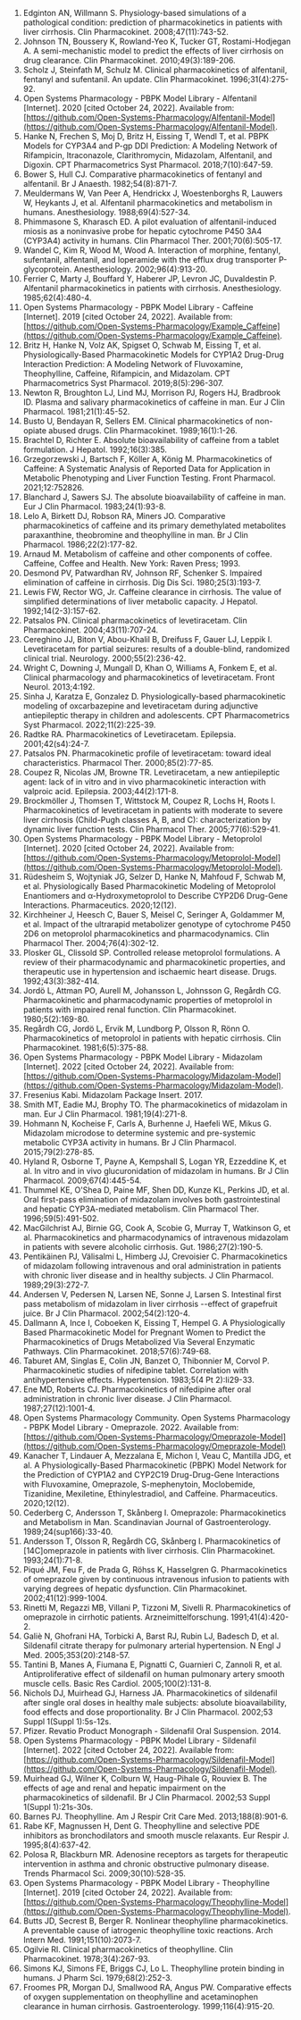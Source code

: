 1.	Edginton AN, Willmann S. Physiology-based simulations of a pathological condition: prediction of pharmacokinetics in patients with liver cirrhosis. Clin Pharmacokinet. 2008;47(11):743-52.
2.	Johnson TN, Boussery K, Rowland-Yeo K, Tucker GT, Rostami-Hodjegan A. A semi-mechanistic model to predict the effects of liver cirrhosis on drug clearance. Clin Pharmacokinet. 2010;49(3):189-206.
3.	Scholz J, Steinfath M, Schulz M. Clinical pharmacokinetics of alfentanil, fentanyl and sufentanil. An update. Clin Pharmacokinet. 1996;31(4):275-92.
4.	Open Systems Pharmacology - PBPK Model Library - Alfentanil [Internet]. 2020 [cited October 24, 2022]. Available from: [https://github.com/Open-Systems-Pharmacology/Alfentanil-Model](https://github.com/Open-Systems-Pharmacology/Alfentanil-Model).
5.	Hanke N, Frechen S, Moj D, Britz H, Eissing T, Wendl T, et al. PBPK Models for CYP3A4 and P-gp DDI Prediction: A Modeling Network of Rifampicin, Itraconazole, Clarithromycin, Midazolam, Alfentanil, and Digoxin. CPT Pharmacometrics Syst Pharmacol. 2018;7(10):647-59.
6.	Bower S, Hull CJ. Comparative pharmacokinetics of fentanyl and alfentanil. Br J Anaesth. 1982;54(8):871-7.
7.	Meuldermans W, Van Peer A, Hendrickx J, Woestenborghs R, Lauwers W, Heykants J, et al. Alfentanil pharmacokinetics and metabolism in humans. Anesthesiology. 1988;69(4):527-34.
8.	Phimmasone S, Kharasch ED. A pilot evaluation of alfentanil-induced miosis as a noninvasive probe for hepatic cytochrome P450 3A4 (CYP3A4) activity in humans. Clin Pharmacol Ther. 2001;70(6):505-17.
9.	Wandel C, Kim R, Wood M, Wood A. Interaction of morphine, fentanyl, sufentanil, alfentanil, and loperamide with the efflux drug transporter P-glycoprotein. Anesthesiology. 2002;96(4):913-20.
10.	Ferrier C, Marty J, Bouffard Y, Haberer JP, Levron JC, Duvaldestin P. Alfentanil pharmacokinetics in patients with cirrhosis. Anesthesiology. 1985;62(4):480-4.
11.	Open Systems Pharmacology - PBPK Model Library - Caffeine [Internet]. 2019 [cited October 24, 2022]. Available from: [https://github.com/Open-Systems-Pharmacology/Example_Caffeine](https://github.com/Open-Systems-Pharmacology/Example_Caffeine).
12.	Britz H, Hanke N, Volz AK, Spigset O, Schwab M, Eissing T, et al. Physiologically-Based Pharmacokinetic Models for CYP1A2 Drug-Drug Interaction Prediction: A Modeling Network of Fluvoxamine, Theophylline, Caffeine, Rifampicin, and Midazolam. CPT Pharmacometrics Syst Pharmacol. 2019;8(5):296-307.
13.	Newton R, Broughton LJ, Lind MJ, Morrison PJ, Rogers HJ, Bradbrook ID. Plasma and salivary pharmacokinetics of caffeine in man. Eur J Clin Pharmacol. 1981;21(1):45-52.
14.	Busto U, Bendayan R, Sellers EM. Clinical pharmacokinetics of non-opiate abused drugs. Clin Pharmacokinet. 1989;16(1):1-26.
15.	Brachtel D, Richter E. Absolute bioavailability of caffeine from a tablet formulation. J Hepatol. 1992;16(3):385.
16.	Grzegorzewski J, Bartsch F, Köller A, König M. Pharmacokinetics of Caffeine: A Systematic Analysis of Reported Data for Application in Metabolic Phenotyping and Liver Function Testing. Front Pharmacol. 2021;12:752826.
17.	Blanchard J, Sawers SJ. The absolute bioavailability of caffeine in man. Eur J Clin Pharmacol. 1983;24(1):93-8.
18.	Lelo A, Birkett DJ, Robson RA, Miners JO. Comparative pharmacokinetics of caffeine and its primary demethylated metabolites paraxanthine, theobromine and theophylline in man. Br J Clin Pharmacol. 1986;22(2):177-82.
19.	Arnaud M. Metabolism of caffeine and other components of coffee.  Caffeine, Coffee and Health. New York: Raven Press; 1993.
20.	Desmond PV, Patwardhan RV, Johnson RF, Schenker S. Impaired elimination of caffeine in cirrhosis. Dig Dis Sci. 1980;25(3):193-7.
21.	Lewis FW, Rector WG, Jr. Caffeine clearance in cirrhosis. The value of simplified determinations of liver metabolic capacity. J Hepatol. 1992;14(2-3):157-62.
22.	Patsalos PN. Clinical pharmacokinetics of levetiracetam. Clin Pharmacokinet. 2004;43(11):707-24.
23.	Cereghino JJ, Biton V, Abou-Khalil B, Dreifuss F, Gauer LJ, Leppik I. Levetiracetam for partial seizures: results of a double-blind, randomized clinical trial. Neurology. 2000;55(2):236-42.
24.	Wright C, Downing J, Mungall D, Khan O, Williams A, Fonkem E, et al. Clinical pharmacology and pharmacokinetics of levetiracetam. Front Neurol. 2013;4:192.
25.	Sinha J, Karatza E, Gonzalez D. Physiologically-based pharmacokinetic modeling of oxcarbazepine and levetiracetam during adjunctive antiepileptic therapy in children and adolescents. CPT Pharmacometrics Syst Pharmacol. 2022;11(2):225-39.
26.	Radtke RA. Pharmacokinetics of Levetiracetam. Epilepsia. 2001;42(s4):24-7.
27.	Patsalos PN. Pharmacokinetic profile of levetiracetam: toward ideal characteristics. Pharmacol Ther. 2000;85(2):77-85.
28.	Coupez R, Nicolas JM, Browne TR. Levetiracetam, a new antiepileptic agent: lack of in vitro and in vivo pharmacokinetic interaction with valproic acid. Epilepsia. 2003;44(2):171-8.
29.	Brockmöller J, Thomsen T, Wittstock M, Coupez R, Lochs H, Roots I. Pharmacokinetics of levetiracetam in patients with moderate to severe liver cirrhosis (Child-Pugh classes A, B, and C): characterization by dynamic liver function tests. Clin Pharmacol Ther. 2005;77(6):529-41.
30.	Open Systems Pharmacology - PBPK Model Library - Metoprolol [Internet]. 2020 [cited October 24, 2022]. Available from: [https://github.com/Open-Systems-Pharmacology/Metoprolol-Model](https://github.com/Open-Systems-Pharmacology/Metoprolol-Model).
31.	Rüdesheim S, Wojtyniak JG, Selzer D, Hanke N, Mahfoud F, Schwab M, et al. Physiologically Based Pharmacokinetic Modeling of Metoprolol Enantiomers and α-Hydroxymetoprolol to Describe CYP2D6 Drug-Gene Interactions. Pharmaceutics. 2020;12(12).
32.	Kirchheiner J, Heesch C, Bauer S, Meisel C, Seringer A, Goldammer M, et al. Impact of the ultrarapid metabolizer genotype of cytochrome P450 2D6 on metoprolol pharmacokinetics and pharmacodynamics. Clin Pharmacol Ther. 2004;76(4):302-12.
33.	Plosker GL, Clissold SP. Controlled release metoprolol formulations. A review of their pharmacodynamic and pharmacokinetic properties, and therapeutic use in hypertension and ischaemic heart disease. Drugs. 1992;43(3):382-414.
34.	Jordö L, Attman PO, Aurell M, Johansson L, Johnsson G, Regårdh CG. Pharmacokinetic and pharmacodynamic properties of metoprolol in patients with impaired renal function. Clin Pharmacokinet. 1980;5(2):169-80.
35.	Regårdh CG, Jordö L, Ervik M, Lundborg P, Olsson R, Rönn O. Pharmacokinetics of metoprolol in patients with hepatic cirrhosis. Clin Pharmacokinet. 1981;6(5):375-88.
36.	Open Systems Pharmacology - PBPK Model Library - Midazolam [Internet]. 2022 [cited October 24, 2022]. Available from: [https://github.com/Open-Systems-Pharmacology/Midazolam-Model](https://github.com/Open-Systems-Pharmacology/Midazolam-Model).
37.	Fresenius Kabi. Midazolam Package Insert. 2017.
38.	Smith MT, Eadie MJ, Brophy TO. The pharmacokinetics of midazolam in man. Eur J Clin Pharmacol. 1981;19(4):271-8.
39.	Hohmann N, Kocheise F, Carls A, Burhenne J, Haefeli WE, Mikus G. Midazolam microdose to determine systemic and pre-systemic metabolic CYP3A activity in humans. Br J Clin Pharmacol. 2015;79(2):278-85.
40.	Hyland R, Osborne T, Payne A, Kempshall S, Logan YR, Ezzeddine K, et al. In vitro and in vivo glucuronidation of midazolam in humans. Br J Clin Pharmacol. 2009;67(4):445-54.
41.	Thummel KE, O'Shea D, Paine MF, Shen DD, Kunze KL, Perkins JD, et al. Oral first-pass elimination of midazolam involves both gastrointestinal and hepatic CYP3A-mediated metabolism. Clin Pharmacol Ther. 1996;59(5):491-502.
42.	MacGilchrist AJ, Birnie GG, Cook A, Scobie G, Murray T, Watkinson G, et al. Pharmacokinetics and pharmacodynamics of intravenous midazolam in patients with severe alcoholic cirrhosis. Gut. 1986;27(2):190-5.
43.	Pentikäinen PJ, Välisalmi L, Himberg JJ, Crevoisier C. Pharmacokinetics of midazolam following intravenous and oral administration in patients with chronic liver disease and in healthy subjects. J Clin Pharmacol. 1989;29(3):272-7.
44.	Andersen V, Pedersen N, Larsen NE, Sonne J, Larsen S. Intestinal first pass metabolism of midazolam in liver cirrhosis --effect of grapefruit juice. Br J Clin Pharmacol. 2002;54(2):120-4.
45.	Dallmann A, Ince I, Coboeken K, Eissing T, Hempel G. A Physiologically Based Pharmacokinetic Model for Pregnant Women to Predict the Pharmacokinetics of Drugs Metabolized Via Several Enzymatic Pathways. Clin Pharmacokinet. 2018;57(6):749-68.
46.	Taburet AM, Singlas E, Colin JN, Banzet O, Thibonnier M, Corvol P. Pharmacokinetic studies of nifedipine tablet. Correlation with antihypertensive effects. Hypertension. 1983;5(4 Pt 2):Ii29-33.
47.	Ene MD, Roberts CJ. Pharmacokinetics of nifedipine after oral administration in chronic liver disease. J Clin Pharmacol. 1987;27(12):1001-4.
48.	Open Systems Pharmacology Community. Open Systems Pharmacology - PBPK Model Library - Omeprazole. 2022. Available from: [https://github.com/Open-Systems-Pharmacology/Omeprazole-Model](https://github.com/Open-Systems-Pharmacology/Omeprazole-Model)
49.	Kanacher T, Lindauer A, Mezzalana E, Michon I, Veau C, Mantilla JDG, et al. A Physiologically-Based Pharmacokinetic (PBPK) Model Network for the Prediction of CYP1A2 and CYP2C19 Drug-Drug-Gene Interactions with Fluvoxamine, Omeprazole, S-mephenytoin, Moclobemide, Tizanidine, Mexiletine, Ethinylestradiol, and Caffeine. Pharmaceutics. 2020;12(12).
50.	Cederberg C, Andersson T, Skånberg I. Omeprazole: Pharmacokinetics and Metabolism in Man. Scandinavian Journal of Gastroenterology. 1989;24(sup166):33-40.
51.	Andersson T, Olsson R, Regårdh CG, Skånberg I. Pharmacokinetics of [14C]omeprazole in patients with liver cirrhosis. Clin Pharmacokinet. 1993;24(1):71-8.
52.	Piqué JM, Feu F, de Prada G, Röhss K, Hasselgren G. Pharmacokinetics of omeprazole given by continuous intravenous infusion to patients with varying degrees of hepatic dysfunction. Clin Pharmacokinet. 2002;41(12):999-1004.
53.	Rinetti M, Regazzi MB, Villani P, Tizzoni M, Sivelli R. Pharmacokinetics of omeprazole in cirrhotic patients. Arzneimittelforschung. 1991;41(4):420-2.
54.	Galiè N, Ghofrani HA, Torbicki A, Barst RJ, Rubin LJ, Badesch D, et al. Sildenafil citrate therapy for pulmonary arterial hypertension. N Engl J Med. 2005;353(20):2148-57.
55.	Tantini B, Manes A, Fiumana E, Pignatti C, Guarnieri C, Zannoli R, et al. Antiproliferative effect of sildenafil on human pulmonary artery smooth muscle cells. Basic Res Cardiol. 2005;100(2):131-8.
56.	Nichols DJ, Muirhead GJ, Harness JA. Pharmacokinetics of sildenafil after single oral doses in healthy male subjects: absolute bioavailability, food effects and dose proportionality. Br J Clin Pharmacol. 2002;53 Suppl 1(Suppl 1):5s-12s.
57.	Pfizer. Revatio Product Monograph - Sildenafil Oral Suspension. 2014.
58.	Open Systems Pharmacology - PBPK Model Library - Sildenafil [Internet]. 2022 [cited October 24, 2022]. Available from: [https://github.com/Open-Systems-Pharmacology/Sildenafil-Model](https://github.com/Open-Systems-Pharmacology/Sildenafil-Model).
59.	Muirhead GJ, Wilner K, Colburn W, Haug-Pihale G, Rouviex B. The effects of age and renal and hepatic impairment on the pharmacokinetics of sildenafil. Br J Clin Pharmacol. 2002;53 Suppl 1(Suppl 1):21s-30s.
60.	Barnes PJ. Theophylline. Am J Respir Crit Care Med. 2013;188(8):901-6.
61.	Rabe KF, Magnussen H, Dent G. Theophylline and selective PDE inhibitors as bronchodilators and smooth muscle relaxants. Eur Respir J. 1995;8(4):637-42.
62.	Polosa R, Blackburn MR. Adenosine receptors as targets for therapeutic intervention in asthma and chronic obstructive pulmonary disease. Trends Pharmacol Sci. 2009;30(10):528-35.
63.	Open Systems Pharmacology - PBPK Model Library - Theophylline [Internet]. 2019 [cited October 24, 2022]. Available from: [https://github.com/Open-Systems-Pharmacology/Theophylline-Model](https://github.com/Open-Systems-Pharmacology/Theophylline-Model).
64.	Butts JD, Secrest B, Berger R. Nonlinear theophylline pharmacokinetics. A preventable cause of iatrogenic theophylline toxic reactions. Arch Intern Med. 1991;151(10):2073-7.
65.	Ogilvie RI. Clinical pharmacokinetics of theophylline. Clin Pharmacokinet. 1978;3(4):267-93.
66.	Simons KJ, Simons FE, Briggs CJ, Lo L. Theophylline protein binding in humans. J Pharm Sci. 1979;68(2):252-3.
67.	Froomes PR, Morgan DJ, Smallwood RA, Angus PW. Comparative effects of oxygen supplementation on theophylline and acetaminophen clearance in human cirrhosis. Gastroenterology. 1999;116(4):915-20.